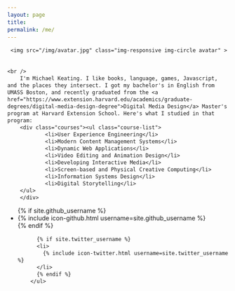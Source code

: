 ```yaml
---
layout: page
title: 
permalink: /me/
---
```


<div class="home">

  


  <p>

  	 <img src="/img/avatar.jpg" class="img-responsive img-circle avatar" >


	<br />	 
  		I'm Michael Keating. I like books, language, games, Javascript, and the places they intersect. I got my bachelor's in English from UMASS Boston, and recently graduated from the <a href="https://www.extension.harvard.edu/academics/graduate-degrees/digital-media-design-degree">Digital Media Design</a> Master's program at Harvard Extension School. Here's what I studied in that program:
  		<div class="courses"><ul class="course-list">
  				<li>User Experience Engineering</li>
  				<li>Modern Content Management Systems</li>
  				<li>Dynamic Web Applications</li>
  				<li>Video Editing and Animation Design</li>
  				<li>Developing Interactive Media</li>
  				<li>Screen-based and Physical Creative Computing</li>
  				<li>Information Systems Design</li>
  				<li>Digital Storytelling</li>
  		</ul>
  		</div>	
  </p>	


<div class="social">
  	<ul class="social-media-list">
          {% if site.github_username %}
          <li>
            {% include icon-github.html username=site.github_username %}
          </li>
          {% endif %}

          {% if site.twitter_username %}
          <li>
            {% include icon-twitter.html username=site.twitter_username %}
          </li>
          {% endif %}
        </ul>
</div>
  

</div>
